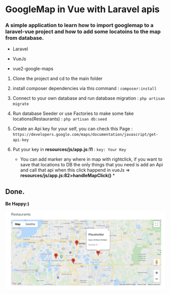# GoogleMap in Vue with Laravel apis

### A simple application to learn how to import googlemap to a laravel-vue project and how to add some locatoins to the map from database.

- Laravel

- VueJs

- vue2-google-maps


1. Clone the project and cd to the main folder


2. install composer dependencies via this command
   : `composer:install`


3. Connect to your own database and run database migration
   : `php artisan migrate`


4. Run database Seeder or use Factories to make some fake locations(Restaurants)
   : `php artisan db:seed`


5. Create an Api key for your self, you can check this Page 
   : `https://developers.google.com/maps/documentation/javascript/get-api-key`


6. Put your key in **resources/js/app.js:11**
   : `key: Your Key`


   * You can add marker any where in map with rightclick, if you want to save that locations to DB the only things that you need is add an Api and call that api when this click happend in vueJs => **resources/js/app.js:82>handleMapClick()** *

   

## Done.

**Be Happy:)**

![alt](https://github.com/amirkhodabande/Google-Map_Laravel-VueJs/blob/master/public/pre.PNG)	   

